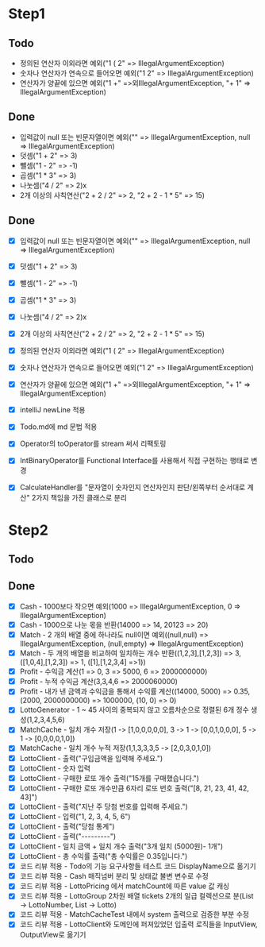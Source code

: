 # Step1

## Todo
- 정의된 연산자 이외라면 예외("1 ( 2" => IllegalArgumentException)
- 숫자나 연산자가 연속으로 들어오면 예외("1 2" => IllegalArgumentException)
- 연산자가 양끝에 있으면 예외("1 +" =>외IllegalArgumentException, "+ 1" => IllegalArgumentException)

## Done
- 입력값이 null 또는 빈문자열이면 예외("" => IllegalArgumentException, null => IllegalArgumentException)
- 덧셈("1 + 2" => 3)
- 뺄셈("1 - 2" => -1)
- 곱셈("1 * 3" => 3)
- 나눗셈("4 / 2" => 2)x
- 2개 이상의 사칙연산("2 + 2 / 2" => 2, "2 + 2 - 1 * 5" => 15)

## Done
- [x] 입력값이 null 또는 빈문자열이면 예외("" => IllegalArgumentException, null => IllegalArgumentException)
- [x] 덧셈("1 + 2" => 3)
- [x] 뺄셈("1 - 2" => -1)
- [x] 곱셈("1 * 3" => 3)
- [x] 나눗셈("4 / 2" => 2)x
- [x] 2개 이상의 사칙연산("2 + 2 / 2" => 2, "2 + 2 - 1 * 5" => 15)
- [x] 정의된 연산자 이외라면 예외("1 ( 2" => IllegalArgumentException)
- [x] 숫자나 연산자가 연속으로 들어오면 예외("1 2" => IllegalArgumentException)
- [x] 연산자가 양끝에 있으면 예외("1 +" =>외IllegalArgumentException, "+ 1" => IllegalArgumentException)
- [x] intelliJ newLine 적용
- [x] Todo.md에 md 문법 적용
- [x] Operator의 toOperator를 stream 써서 리팩토링
- [x] IntBinaryOperator를 Functional Interface를 사용해서 직접 구현하는 행태로 변경
- [x] CalculateHandler를 "문자열이 숫자인지 연산자인지 판단/왼쪽부터 순서대로 계산" 2가지 책임을 가진 클래스로 분리


# Step2

## Todo

## Done
- [X] Cash - 1000보다 작으면 예외(1000 => IllegalArgumentException, 0 => IllegalArgumentException)
- [X] Cash - 1000으로 나눈 몫을 반환(14000 => 14, 20123 => 20)
- [X] Match - 2 개의 배열 중에 하나라도 null이면 예외((null,null) => IllegalArgumentException, (null,empty) => IllegalArgumentException)
- [X] Match - 두 개의 배열을 비교하여 일치하는 개수 반환((1,2,3],[1,2,3]) => 3, ([1,0,4],[1,2,3]) => 1, ([1],[1,2,3,4] =>1))
- [X] Profit - 수익금 계산(1 => 0, 3 => 5000, 6 => 2000000000)
- [X] Profit - 누적 수익금 계산(3,3,4,6 => 2000060000)
- [X] Profit - 내가 낸 금액과 수익금을 통해서 수익률 계산((14000, 5000) => 0.35, (2000, 2000000000) => 1000000, (10, 0) => 0)
- [X] LottoGenerator - 1 ~ 45 사이의 중복되지 않고 오름차순으로 정렬된 6개 정수 생성(1,2,3,4,5,6)
- [X] MatchCache - 일치 개수 저장(1 -> [1,0,0,0,0,0], 3 -> 1 -> [0,0,1,0,0,0], 5 -> 1 -> [0,0,0,0,1,0])
- [X] MatchCache - 일치 개수 누적 저장(1,1,3,3,3,5 -> [2,0,3,0,1,0])
- [X] LottoClient - 출력("구입금액을 입력해 주세요.")
- [X] LottoClient - 숫자 입력
- [X] LottoClient - 구매한 로또 개수 출력("15개를 구매했습니다.")
- [X] LottoClient - 구매한 로또 개수만큼 6자리 로또 번호 출력("[8, 21, 23, 41, 42, 43]")
- [X] LottoClient - 출력("지난 주 당첨 번호를 입력해 주세요.")
- [X] LottoClient - 입력("1, 2, 3, 4, 5, 6")
- [X] LottoClient - 출력("당첨 통계")
- [X] LottoClient - 출력("---------")
- [X] LottoClient - 일치 금액 + 일치 개수 출력("3개 일치 (5000원)- 1개")
- [X] LottoClient - 총 수익률 출력("총 수익률은 0.35입니다.")
- [X] 코드 리뷰 적용 - Todo의 기능 요구사항들 테스트 코드 DisplayName으로 옮기기
- [X] 코드 리뷰 적용 - Cash 매직넘버 분리 및 상태값 불변 변수로 수정
- [X] 코드 리뷰 적용 - LottoPricing 에서 matchCount에 따른 value 값 캐싱
- [X] 코드 리뷰 적용 - LottoGroup 2차원 배열 tickets 2개의 일급 컬렉션으로 분(List<Integer> -> LottoNumber, List<LottoNumber> -> Lotto) 
- [X] 코드 리뷰 적용 - MatchCacheTest 내에서 system 출력으로 검증한 부분 수정
- [X] 코드 리뷰 적용 - LottoClient와 도메인에 퍼져있었던 입출력 로직들을 InputView, OutputView로 옮기기
